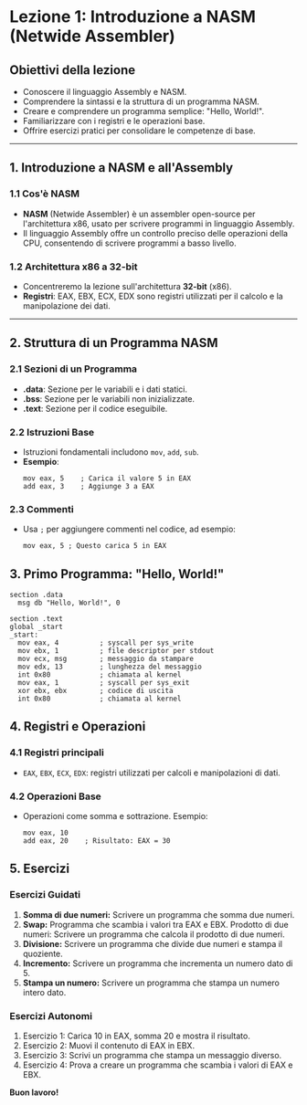# Lezione 1: Introduzione a NASM (Netwide Assembler)

## Obiettivi della lezione
- Conoscere il linguaggio Assembly e NASM.
- Comprendere la sintassi e la struttura di un programma NASM.
- Creare e comprendere un programma semplice: "Hello, World!".
- Familiarizzare con i registri e le operazioni base.
- Offrire esercizi pratici per consolidare le competenze di base.

---

## 1. Introduzione a NASM e all'Assembly
### 1.1 Cos'è NASM
- **NASM** (Netwide Assembler) è un assembler open-source per l'architettura x86, usato per scrivere programmi in linguaggio Assembly.
- Il linguaggio Assembly offre un controllo preciso delle operazioni della CPU, consentendo di scrivere programmi a basso livello.

### 1.2 Architettura x86 a 32-bit
- Concentreremo la lezione sull'architettura **32-bit** (x86).
- **Registri**: EAX, EBX, ECX, EDX sono registri utilizzati per il calcolo e la manipolazione dei dati.

---

## 2. Struttura di un Programma NASM
### 2.1 Sezioni di un Programma
- **.data**: Sezione per le variabili e i dati statici.
- **.bss**: Sezione per le variabili non inizializzate.
- **.text**: Sezione per il codice eseguibile.

### 2.2 Istruzioni Base
- Istruzioni fondamentali includono `mov`, `add`, `sub`.
- **Esempio**: 
  ```assembly
  mov eax, 5    ; Carica il valore 5 in EAX
  add eax, 3    ; Aggiunge 3 a EAX
  ```

### 2.3 Commenti
- Usa ```;``` per aggiungere commenti nel codice, ad esempio:
  ```assembly
  mov eax, 5 ; Questo carica 5 in EAX
  ```

## 3. Primo Programma: "Hello, World!"
  ```assembly
  section .data
    msg db "Hello, World!", 0

  section .text
  global _start
  _start:
    mov eax, 4          ; syscall per sys_write
    mov ebx, 1          ; file descriptor per stdout
    mov ecx, msg        ; messaggio da stampare
    mov edx, 13         ; lunghezza del messaggio
    int 0x80            ; chiamata al kernel
    mov eax, 1          ; syscall per sys_exit
    xor ebx, ebx        ; codice di uscita
    int 0x80            ; chiamata al kernel
  ```

## 4. Registri e Operazioni
### 4.1 Registri principali
- ```EAX```, ```EBX```, ```ECX```, ```EDX```: registri utilizzati per calcoli e manipolazioni di dati.

### 4.2 Operazioni Base
- Operazioni come somma e sottrazione.
Esempio:
  ```assembly
  mov eax, 10
  add eax, 20    ; Risultato: EAX = 30
  ```
## 5. Esercizi
### Esercizi Guidati
1. **Somma di due numeri:** Scrivere un programma che somma due numeri.
2. **Swap:** Programma che scambia i valori tra EAX e EBX.
Prodotto di due numeri: Scrivere un programma che calcola il prodotto di due numeri.
3. **Divisione:** Scrivere un programma che divide due numeri e stampa il quoziente.
4. **Incremento:** Scrivere un programma che incrementa un numero dato di 5.
5. **Stampa un numero:** Scrivere un programma che stampa un numero intero dato.

### Esercizi Autonomi
1. Esercizio 1: Carica 10 in EAX, somma 20 e mostra il risultato.
2. Esercizio 2: Muovi il contenuto di EAX in EBX.
3. Esercizio 3: Scrivi un programma che stampa un messaggio diverso.
4. Esercizio 4: Prova a creare un programma che scambia i valori di EAX e EBX.

**Buon lavoro!**